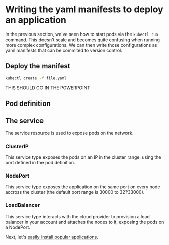 # Writing the yaml manifests to deploy an application

In the previous section, we've seen how to start pods via the `kubectl run` command. This doesn't scale and becomes quite confusing when running more complex configurations. We can then write those configurations as yaml manifests that can be commited to version control.

## Deploy the manifest

```bash
kubectl create -f file.yaml
```


THIS SHOULD GO IN THE POWERPOINT
## Pod definition

## The service

The service resource is used to expose pods on the network.

### ClusterIP

This service type exposes the pods on an IP in the cluster range, using the port defined in the pod definition.

### NodePort

This service type exposes the application on the same port on every node accross the cluster (the default port range is 30000 to 32?33000).

### LoadBalancer

This service type interacts with the cloud provider to provision a load balancer in your account and attaches the nodes to it, exposing the pods on a NodePort.

Next, let's [easily install popular applications](06-installing-charts.md).

